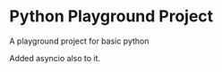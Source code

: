 # Python Playground Project
A playground project for basic python

Added asyncio also to it.
















